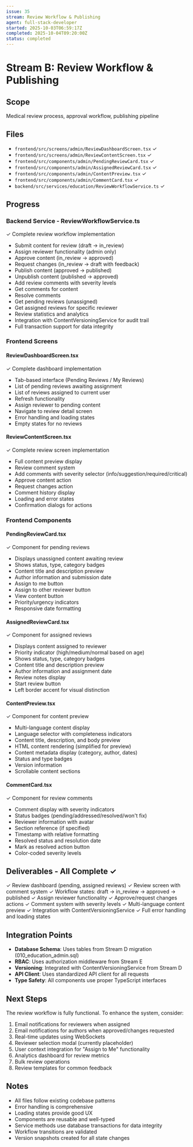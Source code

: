 ```yaml
---
issue: 35
stream: Review Workflow & Publishing
agent: full-stack-developer
started: 2025-10-03T06:59:17Z
completed: 2025-10-04T09:20:00Z
status: completed
---
```


# Stream B: Review Workflow & Publishing

## Scope
Medical review process, approval workflow, publishing pipeline

## Files
- `frontend/src/screens/admin/ReviewDashboardScreen.tsx` ✓
- `frontend/src/screens/admin/ReviewContentScreen.tsx` ✓
- `frontend/src/components/admin/PendingReviewCard.tsx` ✓
- `frontend/src/components/admin/AssignedReviewCard.tsx` ✓
- `frontend/src/components/admin/ContentPreview.tsx` ✓
- `frontend/src/components/admin/CommentCard.tsx` ✓
- `backend/src/services/education/ReviewWorkflowService.ts` ✓

## Progress

### Backend Service - ReviewWorkflowService.ts
✓ Complete review workflow implementation
- Submit content for review (draft → in_review)
- Assign reviewer functionality (admin only)
- Approve content (in_review → approved)
- Request changes (in_review → draft with feedback)
- Publish content (approved → published)
- Unpublish content (published → approved)
- Add review comments with severity levels
- Get comments for content
- Resolve comments
- Get pending reviews (unassigned)
- Get assigned reviews for specific reviewer
- Review statistics and analytics
- Integration with ContentVersioningService for audit trail
- Full transaction support for data integrity

### Frontend Screens

#### ReviewDashboardScreen.tsx
✓ Complete dashboard implementation
- Tab-based interface (Pending Reviews / My Reviews)
- List of pending reviews awaiting assignment
- List of reviews assigned to current user
- Refresh functionality
- Assign reviewer to pending content
- Navigate to review detail screen
- Error handling and loading states
- Empty states for no reviews

#### ReviewContentScreen.tsx
✓ Complete review screen implementation
- Full content preview display
- Review comment system
- Add comments with severity selector (info/suggestion/required/critical)
- Approve content action
- Request changes action
- Comment history display
- Loading and error states
- Confirmation dialogs for actions

### Frontend Components

#### PendingReviewCard.tsx
✓ Component for pending reviews
- Displays unassigned content awaiting review
- Shows status, type, category badges
- Content title and description preview
- Author information and submission date
- Assign to me button
- Assign to other reviewer button
- View content button
- Priority/urgency indicators
- Responsive date formatting

#### AssignedReviewCard.tsx
✓ Component for assigned reviews
- Displays content assigned to reviewer
- Priority indicator (high/medium/normal based on age)
- Shows status, type, category badges
- Content title and description preview
- Author information and assignment date
- Review notes display
- Start review button
- Left border accent for visual distinction

#### ContentPreview.tsx
✓ Component for content preview
- Multi-language content display
- Language selector with completeness indicators
- Content title, description, and body preview
- HTML content rendering (simplified for preview)
- Content metadata display (category, author, dates)
- Status and type badges
- Version information
- Scrollable content sections

#### CommentCard.tsx
✓ Component for review comments
- Comment display with severity indicators
- Status badges (pending/addressed/resolved/won't fix)
- Reviewer information with avatar
- Section reference (if specified)
- Timestamp with relative formatting
- Resolved status and resolution date
- Mark as resolved action button
- Color-coded severity levels

## Deliverables - All Complete ✓

✓ Review dashboard (pending, assigned reviews)
✓ Review screen with comment system
✓ Workflow states: draft → in_review → approved → published
✓ Assign reviewer functionality
✓ Approve/request changes actions
✓ Comment system with severity levels
✓ Multi-language content preview
✓ Integration with ContentVersioningService
✓ Full error handling and loading states

## Integration Points

- **Database Schema**: Uses tables from Stream D migration (010_education_admin.sql)
- **RBAC**: Uses authorization middleware from Stream E
- **Versioning**: Integrated with ContentVersioningService from Stream D
- **API Client**: Uses standardized API client for all requests
- **Type Safety**: All components use proper TypeScript interfaces

## Next Steps

The review workflow is fully functional. To enhance the system, consider:

1. Email notifications for reviewers when assigned
2. Email notifications for authors when approved/changes requested
3. Real-time updates using WebSockets
4. Reviewer selection modal (currently placeholder)
5. User context integration for "Assign to Me" functionality
6. Analytics dashboard for review metrics
7. Bulk review operations
8. Review templates for common feedback

## Notes

- All files follow existing codebase patterns
- Error handling is comprehensive
- Loading states provide good UX
- Components are reusable and well-typed
- Service methods use database transactions for data integrity
- Workflow transitions are validated
- Version snapshots created for all state changes
